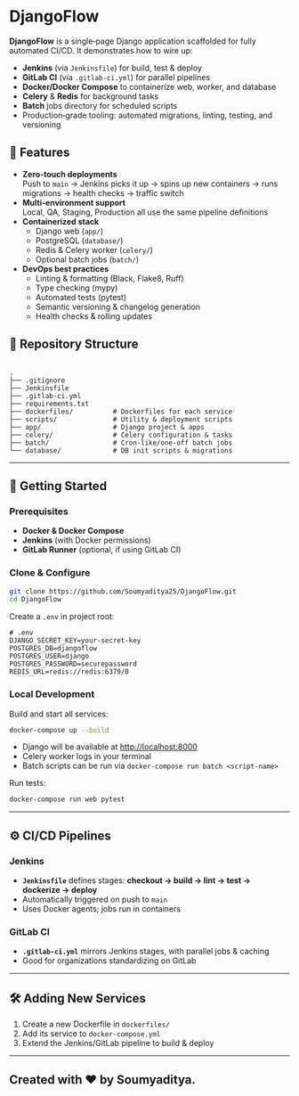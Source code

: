 # DjangoFlow

**DjangoFlow** is a single‐page Django application scaffolded for fully automated CI/CD. It demonstrates how to wire up:

- **Jenkins** (via `Jenkinsfile`) for build, test & deploy  
- **GitLab CI** (via `.gitlab-ci.yml`) for parallel pipelines  
- **Docker/Docker Compose** to containerize web, worker, and database  
- **Celery** & **Redis** for background tasks  
- **Batch** jobs directory for scheduled scripts  
- Production‐grade tooling: automated migrations, linting, testing, and versioning


## 🚀 Features

- **Zero-touch deployments**  
  Push to `main` → Jenkins picks it up → spins up new containers → runs migrations → health checks → traffic switch  
- **Multi‐environment support**  
  Local, QA, Staging, Production all use the same pipeline definitions  
- **Containerized stack**  
  - Django web (`app/`)  
  - PostgreSQL (`database/`)  
  - Redis & Celery worker (`celery/`)  
  - Optional batch jobs (`batch/`)  
- **DevOps best practices**  
  - Linting & formatting (Black, Flake8, Ruff)  
  - Type checking (mypy)  
  - Automated tests (pytest)  
  - Semantic versioning & changelog generation  
  - Health checks & rolling updates  


## 📁 Repository Structure

```

.
├── .gitignore
├── Jenkinsfile
├── .gitlab-ci.yml
├── requirements.txt
├── dockerfiles/          # Dockerfiles for each service
├── scripts/              # Utility & deployment scripts
├── app/                  # Django project & apps
├── celery/               # Celery configuration & tasks
├── batch/                # Cron-like/one-off batch jobs
└── database/             # DB init scripts & migrations

````

---

## 🔧 Getting Started

### Prerequisites

- **Docker & Docker Compose**  
- **Jenkins** (with Docker permissions)  
- **GitLab Runner** (optional, if using GitLab CI)  

### Clone & Configure

```bash
git clone https://github.com/Soumyaditya25/DjangoFlow.git
cd DjangoFlow
````

Create a `.env` in project root:

```env
# .env
DJANGO_SECRET_KEY=your-secret-key
POSTGRES_DB=djangoflow
POSTGRES_USER=django
POSTGRES_PASSWORD=securepassword
REDIS_URL=redis://redis:6379/0
```

### Local Development

Build and start all services:

```bash
docker-compose up --build
```

* Django will be available at [http://localhost:8000](http://localhost:8000)
* Celery worker logs in your terminal
* Batch scripts can be run via `docker-compose run batch <script-name>`

Run tests:

```bash
docker-compose run web pytest
```

---

## ⚙️ CI/CD Pipelines

### Jenkins

* **`Jenkinsfile`** defines stages: **checkout → build → lint → test → dockerize → deploy**
* Automatically triggered on push to `main`
* Uses Docker agents; jobs run in containers

### GitLab CI

* **`.gitlab-ci.yml`** mirrors Jenkins stages, with parallel jobs & caching
* Good for organizations standardizing on GitLab

---

## 🛠️ Adding New Services

1. Create a new Dockerfile in `dockerfiles/`
2. Add its service to `docker-compose.yml`
3. Extend the Jenkins/GitLab pipeline to build & deploy

---


## Created with ♥️ by Soumyaditya.

